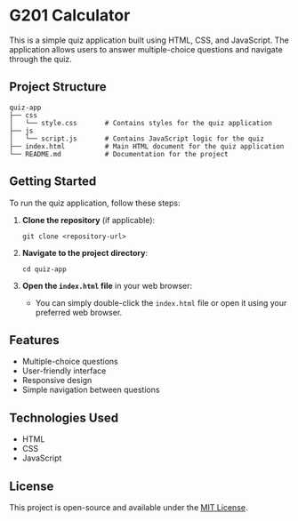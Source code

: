 # G201 Calculator

This is a simple quiz application built using HTML, CSS, and JavaScript. The application allows users to answer multiple-choice questions and navigate through the quiz.

## Project Structure

```
quiz-app
├── css
│   └── style.css       # Contains styles for the quiz application
├── js
│   └── script.js       # Contains JavaScript logic for the quiz
├── index.html          # Main HTML document for the quiz application
└── README.md           # Documentation for the project
```

## Getting Started

To run the quiz application, follow these steps:

1. **Clone the repository** (if applicable):
   ```
   git clone <repository-url>
   ```

2. **Navigate to the project directory**:
   ```
   cd quiz-app
   ```

3. **Open the `index.html` file** in your web browser:
   - You can simply double-click the `index.html` file or open it using your preferred web browser.

## Features

- Multiple-choice questions
- User-friendly interface
- Responsive design
- Simple navigation between questions

## Technologies Used

- HTML
- CSS
- JavaScript

## License

This project is open-source and available under the [MIT License](LICENSE).
